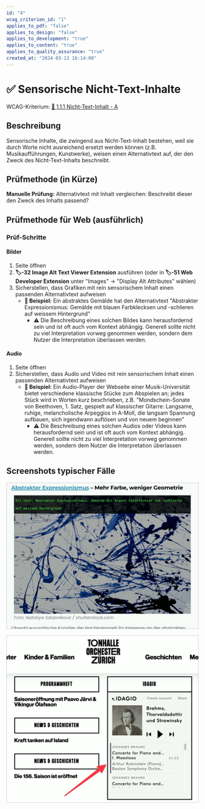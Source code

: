 ```yaml
---
id: "4"
wcag_criterion_id: "1"
applies_to_pdf: "false"
applies_to_design: "false"
applies_to_development: "true"
applies_to_content: "true"
applies_to_quality_assurance: "true"
created_at: "2024-03-13 16:14:00"
---
```


# ✅ Sensorische Nicht-Text-Inhalte

WCAG-Kriterium: [📜 1.1.1 Nicht-Text-Inhalt - A](..)

## Beschreibung

Sensorische Inhalte, die zwingend aus Nicht-Text-Inhalt bestehen, weil sie durch Worte nicht ausreichend ersetzt werden können (z.B. Musikaufführungen, Kunstwerke), weisen einen Alternativtext auf, der den Zweck des Nicht-Text-Inhalts beschreibt.

## Prüfmethode (in Kürze)

**Manuelle Prüfung:** Alternativtext mit Inhalt vergleichen: Beschreibt dieser den Zweck des Inhalts passend?

## Prüfmethode für Web (ausführlich)

### Prüf-Schritte

#### Bilder

1. Seite öffnen
1. **🏷️-32 Image Alt Text Viewer Extension** ausführen (oder in **🏷️-51 Web Developer Extension** unter "Images" → "Display Alt Attributes" wählen)
1. Sicherstellen, dass Grafiken mit rein sensorischem Inhalt einen passenden Alternativtext aufweisen
    - **🙂 Beispiel:** Ein abstraktes Gemälde hat den Alternativtext "Abstrakter Expressionismus: Gemälde mit blauen Farbklecksen und -schlieren auf weissem Hintergrund"
        - ⚠️ Die Beschreibung eines solchen Bildes kann herausfordernd sein und ist oft auch vom Kontext abhängig. Generell sollte nicht zu viel Interpretation vorweg genommen werden, sondern dem Nutzer die Interpretation überlassen werden.

#### Audio

1. Seite öffnen
1. Sicherstellen, dass Audio und Video mit rein sensorischem Inhalt einen passenden Alternativtext aufweisen
    - **🙂 Beispiel:** Ein Audio-Player der Webseite einer Musik-Universität bietet verschiedene klassische Stücke zum Abspielen an; jedes Stück wird in Worten kurz beschrieben, z.B. "Mondschein-Sonate von Beethoven, 1. Satz, gespielt auf klassischer Gitarre: Langsame, ruhige, melancholische Arpeggios in A-Moll, die langsam Spannung aufbauen, sich irgendwann auflösen und von neuem beginnen"
        - ⚠️ Die Beschreibung eines solchen Audios oder Videos kann herausfordernd sein und ist oft auch vom Kontext abhängig. Generell sollte nicht zu viel Interpretation vorweg genommen werden, sondern dem Nutzer die Interpretation überlassen werden.

## Screenshots typischer Fälle

![Abstraktes Gemälde mit Alternativtext](images/abstraktes-gemlde-mit-alternativtext.png)

![Ein Audio-Player mit klassischen Stücken - hier fehlen Text-Alternativen](images/ein-audio-player-mit-klassischen-stcken-hier-fehlen-text-alternativen.png)